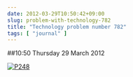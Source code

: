 ```yaml
---
date: 2012-03-29T10:50:42+09:00
slug: problem-with-technology-782
title: "Technology problem number 782"
tags: [ "journal" ]
---
```


##10:50 Thursday 29 March 2012

[![P248](http://getfile4.posterous.com/getfile/files.posterous.com/thunderrabbit/mChjGseGcpoFmJCjgghJvGCDkbiofpygBnGvJryrGyxjotvbqbGDjlquJIli/p248.jpg.scaled500.jpg)](http://getfile6.posterous.com/getfile/files.posterous.com/thunderrabbit/mChjGseGcpoFmJCjgghJvGCDkbiofpygBnGvJryrGyxjotvbqbGDjlquJIli/p248.jpg.scaled1000.jpg)
